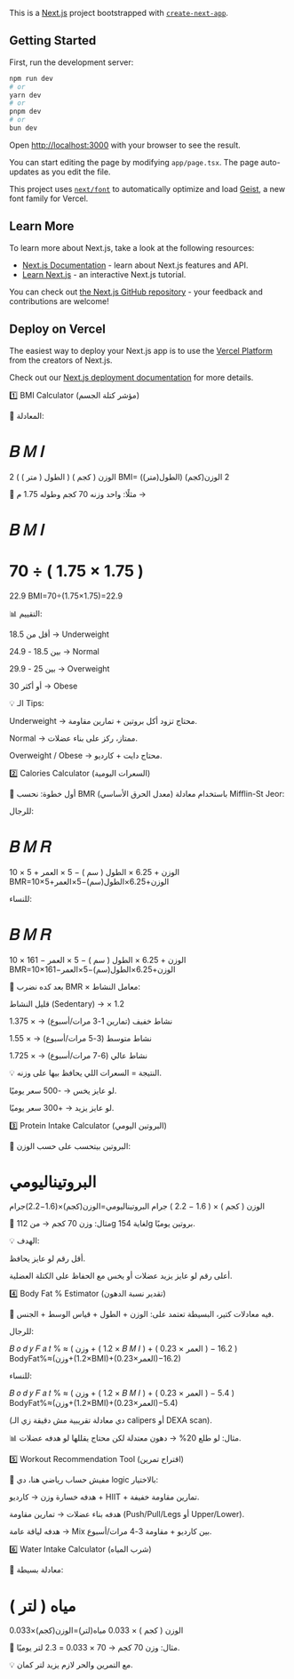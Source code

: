 This is a [Next.js](https://nextjs.org) project bootstrapped with [`create-next-app`](https://nextjs.org/docs/app/api-reference/cli/create-next-app).

## Getting Started

First, run the development server:

```bash
npm run dev
# or
yarn dev
# or
pnpm dev
# or
bun dev
```

Open [http://localhost:3000](http://localhost:3000) with your browser to see the result.

You can start editing the page by modifying `app/page.tsx`. The page auto-updates as you edit the file.

This project uses [`next/font`](https://nextjs.org/docs/app/building-your-application/optimizing/fonts) to automatically optimize and load [Geist](https://vercel.com/font), a new font family for Vercel.

## Learn More

To learn more about Next.js, take a look at the following resources:

- [Next.js Documentation](https://nextjs.org/docs) - learn about Next.js features and API.
- [Learn Next.js](https://nextjs.org/learn) - an interactive Next.js tutorial.

You can check out [the Next.js GitHub repository](https://github.com/vercel/next.js) - your feedback and contributions are welcome!

## Deploy on Vercel

The easiest way to deploy your Next.js app is to use the [Vercel Platform](https://vercel.com/new?utm_medium=default-template&filter=next.js&utm_source=create-next-app&utm_campaign=create-next-app-readme) from the creators of Next.js.

Check out our [Next.js deployment documentation](https://nextjs.org/docs/app/building-your-application/deploying) for more details.



1️⃣ BMI Calculator (مؤشر كتلة الجسم)

📌 المعادلة:

𝐵
𝑀
𝐼
=
الوزن
(
كجم
)
(
الطول
(
متر
)
)
2
BMI=
(الطول(متر))
2
الوزن(كجم)
	​


🔹 مثلًا: واحد وزنه 70 كجم وطوله 1.75 م →

𝐵
𝑀
𝐼
=
70
÷
(
1.75
×
1.75
)
=
22.9
BMI=70÷(1.75×1.75)=22.9

📊 التقييم:

أقل من 18.5 → Underweight

بين 18.5 - 24.9 → Normal

بين 25 - 29.9 → Overweight

30 أو أكثر → Obese

💡 الـ Tips:

Underweight → محتاج تزود أكل بروتين + تمارين مقاومة.

Normal → ممتاز، ركز على بناء عضلات.

Overweight / Obese → محتاج دايت + كارديو.

2️⃣ Calories Calculator (السعرات اليومية)

📌 أول خطوة: نحسب BMR (معدل الحرق الأساسي) باستخدام معادلة Mifflin-St Jeor:

للرجال:

𝐵
𝑀
𝑅
=
10
×
الوزن
+
6.25
×
الطول
(
سم
)
−
5
×
العمر
+
5
BMR=10×الوزن+6.25×الطول(سم)−5×العمر+5

للنساء:

𝐵
𝑀
𝑅
=
10
×
الوزن
+
6.25
×
الطول
(
سم
)
−
5
×
العمر
−
161
BMR=10×الوزن+6.25×الطول(سم)−5×العمر−161

🔹 بعد كده نضرب BMR × معامل النشاط:

قليل النشاط (Sedentary) → × 1.2

نشاط خفيف (تمارين 1-3 مرات/أسبوع) → × 1.375

نشاط متوسط (3-5 مرات/أسبوع) → × 1.55

نشاط عالي (6-7 مرات/أسبوع) → × 1.725

💡 النتيجة = السعرات اللي يحافظ بيها على وزنه.

لو عايز يخس → -500 سعر يوميًا.

لو عايز يزيد → +300 سعر يوميًا.

3️⃣ Protein Intake Calculator (البروتين اليومي)

📌 البروتين بيتحسب على حسب الوزن:

البروتيناليومي
=
الوزن
(
كجم
)
×
(
1.6
−
2.2
)
جرام
البروتيناليومي=الوزن(كجم)×(1.6−2.2)جرام

🔹 مثال: وزن 70 كجم →
من 112g لغاية 154g بروتين يوميًا.

💡 الهدف:

أقل رقم لو عايز يحافظ.

أعلى رقم لو عايز يزيد عضلات أو يخس مع الحفاظ على الكتلة العضلية.

4️⃣ Body Fat % Estimator (تقدير نسبة الدهون)

📌 فيه معادلات كتير، البسيطة تعتمد على: الوزن + الطول + قياس الوسط + الجنس.

للرجال:

𝐵
𝑜
𝑑
𝑦
𝐹
𝑎
𝑡
%
≈
(
وزن
+
(
1.2
×
𝐵
𝑀
𝐼
)
+
(
0.23
×
العمر
)
−
16.2
)
BodyFat%≈(وزن+(1.2×BMI)+(0.23×العمر)−16.2)

للنساء:

𝐵
𝑜
𝑑
𝑦
𝐹
𝑎
𝑡
%
≈
(
وزن
+
(
1.2
×
𝐵
𝑀
𝐼
)
+
(
0.23
×
العمر
)
−
5.4
)
BodyFat%≈(وزن+(1.2×BMI)+(0.23×العمر)−5.4)

(دي معادلة تقريبية مش دقيقة زي الـ calipers أو DEXA scan).

📊 مثال: لو طلع 20% → دهون معتدلة لكن محتاج يقللها لو هدفه عضلات.

5️⃣ Workout Recommendation Tool (اقتراح تمرين)

📌 مفيش حساب رياضي هنا، دي logic بالاختيار:

هدفه خسارة وزن → كارديو + HIIT + تمارين مقاومة خفيفة.

هدفه بناء عضلات → تمارين مقاومة (Push/Pull/Legs أو Upper/Lower).

هدفه لياقة عامة → Mix بين كارديو + مقاومة 3-4 مرات/أسبوع.

6️⃣ Water Intake Calculator (شرب المياه)

📌 معادلة بسيطة:

مياه
(
لتر
)
=
الوزن
(
كجم
)
×
0.033
مياه(لتر)=الوزن(كجم)×0.033

🔹 مثال: وزن 70 كجم → 70 × 0.033 = 2.3 لتر يوميًا.

💡 مع التمرين والحر لازم يزيد لتر كمان.
